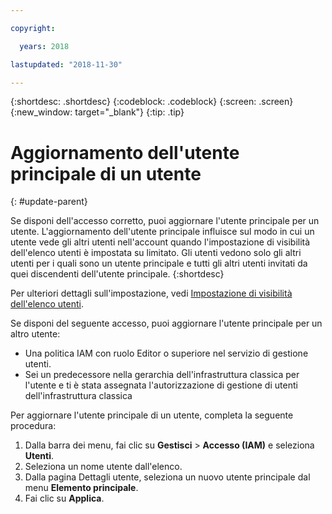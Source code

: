 ```yaml
---

copyright:

  years: 2018

lastupdated: "2018-11-30"

---
```


{:shortdesc: .shortdesc}
{:codeblock: .codeblock}
{:screen: .screen}
{:new_window: target="_blank"}
{:tip: .tip}

# Aggiornamento dell'utente principale di un utente
{: #update-parent}

Se disponi dell'accesso corretto, puoi aggiornare l'utente principale per un utente. L'aggiornamento dell'utente principale influisce sul modo in cui un utente vede gli altri utenti nell'account quando l'impostazione di visibilità dell'elenco utenti è impostata su limitato. Gli utenti vedono solo gli altri utenti per i quali sono un utente principale e tutti gli altri utenti invitati da quei discendenti dell'utente principale.
{:shortdesc}

Per ulteriori dettagli sull'impostazione, vedi [Impostazione di visibilità dell'elenco utenti](/docs/iam/userlist.html#userlistview).

Se disponi del seguente accesso, puoi aggiornare l'utente principale per un altro utente:

* Una politica IAM con ruolo Editor o superiore nel servizio di gestione utenti.
* Sei un predecessore nella gerarchia dell'infrastruttura classica per l'utente e ti è stata assegnata l'autorizzazione di gestione di utenti dell'infrastruttura classica


Per aggiornare l'utente principale di un utente, completa la seguente procedura:

1. Dalla barra dei menu, fai clic su **Gestisci** &gt; **Accesso (IAM)** e seleziona **Utenti**.  
2. Seleziona un nome utente dall'elenco.
3. Dalla pagina Dettagli utente, seleziona un nuovo utente principale dal menu **Elemento principale**.
4. Fai clic su **Applica**.
